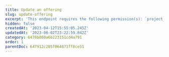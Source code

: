 ```yaml
---
title: Update an offering
slug: update-offering
excerpt: 'This endpoint requires the following permission(s): `project_configuration:offerings:read_write`.'
hidden: false
createdAt: '2023-04-12T15:55:05.245Z'
updatedAt: '2023-06-02T23:22:59.842Z'
category: 6478b860a6b223151cd4a791
order: 1
parentDoc: 647912c205f064071ff8ce51
---
```

